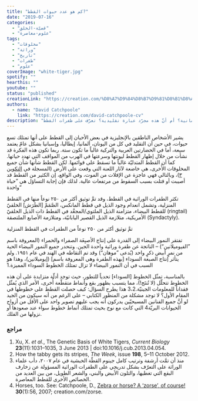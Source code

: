```yaml
---
title: "كم هو عدد حيوات القطط?"
date: "2019-07-16"
categories:
  - "قضيّة-الخلق"
  - "علوم-معاصرة"
tags:
  - "مخلوقات"
  - "وراثة"
  - "تاريخ"
  - "طفرات"
  - "علوم"
coverImage: "white-tiger.jpg"
spotify: ""
hearthis: ""
youtube: ""
status: "published"
creationLink: "https://creation.com/%D8%A7%D9%84%D8%B7%D9%81%D8%B1%D8%A7%D8%AA-%D8%A7%D9%84%D9%88%D8%B1%D8%A7%D8%AB%D9%8A%D8%A9-%D9%84%D8%AF%D9%89-%D8%A7%D9%84%D9%82%D8%B7%D8%B7"
authors:
  - name: "David Catchpoole"
    link: "https://creation.com/david-catchpoole-cv"
description: "هل تمتلك القطط سبع حيوات أم ثمانية؟ أم أنَّ هذه مجرّد عبارة تقليدية؟ تعرَّف على طفرات القطط...."
---
```


يشير الأشخاص الناطقين بالإنجليزية في بعض الأحيان إلى القطط على أنها تمتلك تسع حيوات، في حين أن التقليد في كل من اليونان، ألمانيا، إيطاليا، وإسبانيا بشكل عامّ يعتمد سبعة، أما في الحضارتين العربية والتركية غالباً ما تكون ستة. ربما تكون هذه الفكرة قد نشأت من خلال إظهار القطط ليونتها وسرعتها في الهرب من المواقف التي تهدد حياتها. كما أن القطط المتدليّة غالباً ما تسقط على قوائمها. لكن القطط شأنها شأن جميع المخلوقات الأُخرى، هي خاضعة لآثار اللعنة التي وقعت على الأرض (المسجلة في [التكوين ٣](https://biblia.com/bible/ar-vandyke/Ge3))، وبالتالي فهي عاجزة عن الإفلات من الموت، وفي الواقع، إن الكثير من القطط قد أصيبت أو قتلت بسبب السقوط من مرتفعات عالية. لذلك فإن إجابة التساؤل هي ”حياة واحدة“

تكثر الطفرات الوراثية في القطط، وقد تمَّ توثيق أكثر من ٢٥٠ نوعاً منها في القطط المنزلية، وتشمل انعدام وجود الذيل في قطط المانكس، الصَّمَمْ \[الطَرَش\] الخلقيّ للقطط البيضاء، متزامنة الذيل الملتوي/المجعَّد في القطط ذات الذيل الحلقيّ (ringtail) الأمريكية، متلازمة الذيل القصير اليابانيّة، ومتلازمة الأصابع الملتصقة (Syndactyly).

تمَّ توثيق أكثر من ٢٥٠ نوعاً من الطفرات في القطط المنزلية

تفتقر النمور البيضاء إلى القدرة على إنتاج الأصبِغَة الصفراء والحمراء (المعروفة باسم ”الفيوميلانين“) – الناتجة عن طفرة وراثية واحدة الجين. وتنحدر جميع النمور البيضاء الحية من نمرٍ أبيض ذكرٍ واحد (يُدعى ”موهان“) وقد تم التقاطه في الهند في عام ١٩٥١. ولم يتأثر إنتاج الصبغة السوداء \[بهذه الطفرة وهي المعروفة باسم\] (إيوميلانين)، وهذا هو السبب في أن النمور البيضاء لا تزال تمتلك الخطوط السوداء المميزة.1

بالمناسبة، تمثّل الخطوط \[السوداء\] تحدياً للتطور، حيث توجد أدلّة متزايدة على أن هذه الخطوط تتحلّل (لا تُنتَج!)، مما يتسبب بظهور بقع وأنماط متقطّعة أُخرى، الأمر الذي يُمثّل فقداناً للمعلومات الجينيّة.3،2 هذا يطرح السؤال: كيف حصلت القطط على خطوطها في المقام الأول؟ لا توجد مشكلة من المنظور الكتابي – على الرغم من أنه سيكون من الجيد لو أنَّ جميع الفنانين المسيحيّين يدركون أنه يجب عليهم تصوير واحد على الأقل من أزواج الحيوانات البريّة4 التي كانت مع نوح بحيث تمتلك أنماط خطوط سواء عند صعودها أو نزولها من الفلك.

### مراجع

1. Xu, X. _et al_., The Genetic Basis of White Tigers, _Current Biology_ **23**(11):1031–1035, 3 June 2013 | doi:10.1016/j.cub.2013.04.054.
2. How the tabby gets its stripes, _The Week_, issue **198**, 5–11 October 2012.
3. منذ أن تمَّت أرشفة وترتيب كامل جينوم القطّة الحبشية في عام ٢٠٠٧، دأب علماء الوراثة على التعرّف بشكل تدريجي على الطفرات الوراثية المسؤولة عن زخارف البقع التي تغطيها، والتلون الأبيض والبني، والشعر الطويل، من بين العديد من الخصائص الأخرى للقطط المعاصرة.
4. Horses, too. See: Catchpoole, D., [Zebra or horse? A ‘zorse’, of course!](https://creation.com/zebra-or-horse-a-zorse-of-course) **30**(1):56, 2007; creation.com/zorse.
